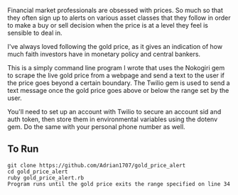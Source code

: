 Financial market professionals are obsessed with prices. So much so that they often sign up to alerts on various asset classes that they follow
in order to make a buy or sell decision when the price is at a level they feel is sensible to deal in.

I've always loved following the gold price, as it gives an indication of how much faith investors have in monetary policy and central bankers.

This is a simply command line program I wrote that uses the Nokogiri gem to scrape the live gold price from a webpage and send a text to the
user if the price goes beyond a certain boundary. The Twilio gem is used to send a text message once the gold price goes above or below
the range set by the user.

You'll need to set up an account with Twilio to secure an account sid and auth token, then store them in environmental variables using the dotenv gem.
Do the same with your personal phone number as well.

## To Run

```
git clone https://github.com/Adrian1707/gold_price_alert
cd gold_price_alert
ruby gold_price_alert.rb
Program runs until the gold price exits the range specified on line 34

```
